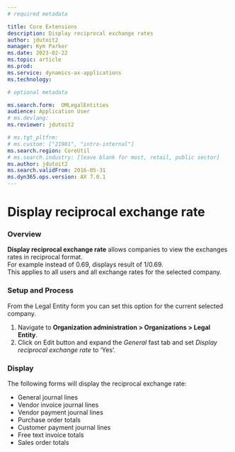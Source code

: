 ```yaml
---
# required metadata

title: Core Extensions
description: Display reciprocal exchange rates
author: jdutoit2
manager: Kym Parker
ms.date: 2023-02-22
ms.topic: article
ms.prod: 
ms.service: dynamics-ax-applications
ms.technology: 

# optional metadata

ms.search.form:  OMLegalEntities
audience: Application User
# ms.devlang: 
ms.reviewer: jdutoit2

# ms.tgt_pltfrm: 
# ms.custom: ["21901", "intro-internal"]
ms.search.region: CoreUtil
# ms.search.industry: [leave blank for most, retail, public sector]
ms.author: jdutoit2
ms.search.validFrom: 2016-05-31
ms.dyn365.ops.version: AX 7.0.1
---
```


# Display reciprocal exchange rate

### Overview
**Display reciprocal exchange rate** allows companies to view the exchanges rates in reciprocal format. <br>
For example instead of 0.69, displays result of 1/0.69. <br>
This applies to all users and all exchange rates for the selected company.
 
### Setup and Process
From the Legal Entity form you can set this option for the current selected company.

1. Navigate to **Organization administration > Organizations > Legal Entity**. 
2. Click on Edit button and expand the *General* fast tab and set *Display reciprocal exchange rate* to ‘Yes’. 

### Display
The following forms will display the reciprocal exchange rate:
- General journal lines
- Vendor invoice journal lines
- Vendor payment journal lines
- Purchase order totals
- Customer payment journal lines
- Free text invoice totals
- Sales order totals

